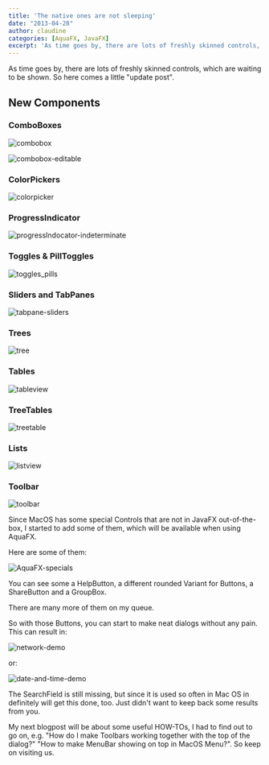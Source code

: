 ```yaml
---
title: 'The native ones are not sleeping'
date: "2013-04-28"
author: claudine
categories: [AquaFX, JavaFX]
excerpt: 'As time goes by, there are lots of freshly skinned controls, which are waiting to be shown. So here comes a little update.'
---
```

As time goes by, there are lots of freshly skinned controls, which are waiting to be shown. So here comes a little "update post".

## New Components

### ComboBoxes

![combobox](/posts/guigarage-legacy/combobox.png)

![combobox-editable](/posts/guigarage-legacy/combobox-editable.png)

### ColorPickers

![colorpicker](/posts/guigarage-legacy/colorpicker.png)

### ProgressIndicator

![progressIndocator-indeterminate](/posts/guigarage-legacy/progressIndocator-indeterminate.png)

### Toggles & PillToggles

![toggles_pills](/posts/guigarage-legacy/toggles_pills.png)

### Sliders and TabPanes

![tabpane-sliders](/posts/guigarage-legacy/tabpane-sliders.png)

### Trees

![tree](/posts/guigarage-legacy/tree.png)

### Tables

![tableview](/posts/guigarage-legacy/tableview.png)

### TreeTables

![treetable](/posts/guigarage-legacy/treetable.png)

### Lists

![listview](/posts/guigarage-legacy/listview.png)

### Toolbar

![toolbar](/posts/guigarage-legacy/toolbar.png)

Since MacOS has some special Controls that are not in JavaFX out-of-the-box, I started to add some of them, which will be available when using AquaFX.

Here are some of them:

![AquaFX-specials](/posts/guigarage-legacy/AquaFX-specials.png)

You can see some a HelpButton, a different rounded Variant for Buttons, a ShareButton and a GroupBox.

There are many more of them on my queue.

So with those Buttons, you can start to make neat dialogs without any pain. This can result in:

![network-demo](/posts/guigarage-legacy/network-demo.png)

or:

![date-and-time-demo](/posts/guigarage-legacy/date-and-time-demo.png)

The SearchField is still missing, but since it is used so often in Mac OS in definitely will get this done, too. Just didn't want to keep back some results from you.

My next blogpost will be about some useful HOW-TOs, I had to find out to go on, e.g. "How do I make Toolbars working together with the top of the dialog?" "How to make MenuBar showing on top in MacOS Menu?". So keep on visiting us.
